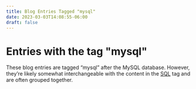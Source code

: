 ```yaml
---
title: Blog Entries Tagged "mysql"
date: 2023-03-03T14:08:55-06:00
draft: false
---
```

# Entries with the tag "mysql"

These blog entries are tagged “mysql” after the MySQL database. However, they’re likely somewhat interchangeable with the content in the [SQL](/tag/sql) tag and are often grouped together.
